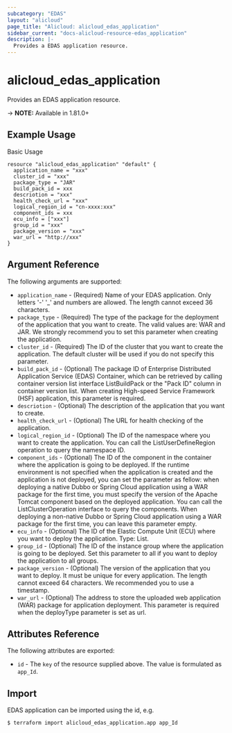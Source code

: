 ```yaml
---
subcategory: "EDAS"
layout: "alicloud"
page_title: "Alicloud: alicloud_edas_application"
sidebar_current: "docs-alicloud-resource-edas_application"
description: |-
  Provides a EDAS application resource.
---
```


# alicloud\_edas\_application

Provides an EDAS application resource.

-> **NOTE:** Available in 1.81.0+

## Example Usage

Basic Usage

```
resource "alicloud_edas_application" "default" {
  application_name = "xxx"
  cluster_id = "xxx"
  package_type = "JAR"
  build_pack_id = xxx
  descriotion = "xxx"
  health_check_url = "xxx"
  logical_region_id = "cn-xxxx:xxx"
  component_ids = xxx
  ecu_info = ["xxx"]
  group_id = "xxx"
  package_version = "xxx"
  war_url = "http://xxx"
}
```

## Argument Reference

The following arguments are supported:

* `application_name` - (Required) Name of your EDAS application. Only letters '-' '_' and numbers are allowed. The length cannot exceed 36 characters.
* `package_type` - (Required) The type of the package for the deployment of the application that you want to create. The valid values are: WAR and JAR. We strongly recommend you to set this parameter when creating the application.
* `cluster_id` - (Required) The ID of the cluster that you want to create the application. The default cluster will be used if you do not specify this parameter. 
* `build_pack_id` - (Optional) The package ID of Enterprise Distributed Application Service (EDAS) Container, which can be retrieved by calling container version list interface ListBuildPack or the "Pack ID" column in container version list. When creating High-speed Service Framework (HSF) application, this parameter is required.
* `descriotion` - (Optional) The description of the application that you want to create.
* `health_check_url` - (Optional) The URL for health checking of the application.
* `logical_region_id` - (Optional) The ID of the namespace where you want to create the application. You can call the ListUserDefineRegion operation to query the namespace ID.
* `component_ids` - (Optional) The ID of the component in the container where the application is going to be deployed. If the runtime environment is not specified when the application is created and the application is not deployed, you can set the parameter as fellow: when deploying a native Dubbo or Spring Cloud application using a WAR package for the first time, you must specify the version of the Apache Tomcat component based on the deployed application. You can call the ListClusterOperation interface to query the components. When deploying a non-native Dubbo or Spring Cloud application using a WAR package for the first time, you can leave this parameter empty. 
* `ecu_info` - (Optional) The ID of the Elastic Compute Unit (ECU) where you want to deploy the application. Type: List.
* `group_id` - (Optional) The ID of the instance group where the application is going to be deployed. Set this parameter to all if you want to deploy the application to all groups.
* `package_version` - (Optional) The version of the application that you want to deploy. It must be unique for every application. The length cannot exceed 64 characters. We recommended you to use a timestamp.
* `war_url` - (Optional) The address to store the uploaded web application (WAR) package for application deployment. This parameter is required when the deployType parameter is set as url.

## Attributes Reference

The following attributes are exported:

* `id` - The `key` of the resource supplied above. The value is formulated as `app_Id`.

## Import

EDAS application can be imported using the id, e.g.

```
$ terraform import alicloud_edas_application.app app_Id
```
